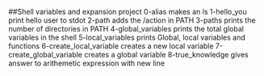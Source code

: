 ##Shell variables and expansion project
0-alias makes an ls
1-hello_you print hello user to stdot
2-path adds the /action in PATH
3-paths prints the number of directories in PATH
4-global_variables prints the total global variables in the shell
5-local_variables prints Global, local variables and functions
6-create_local_variable creates a new local variable
7-create_global_variable creates a global variable
8-true_knowledge gives answer to arithemetic expression with new line
